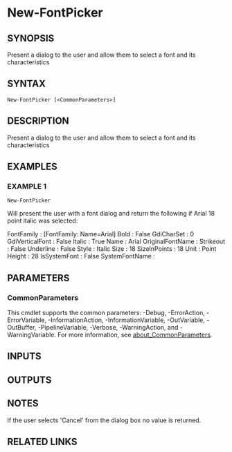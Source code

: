 ﻿---
external help file: PoshFunctions-help.xml
Module Name: poshfunctions
online version: https://github.com/iRon7/Join-Object
schema: 2.0.0
---

# New-FontPicker

## SYNOPSIS
Present a dialog to the user and allow them to select a font and its characteristics

## SYNTAX

```
New-FontPicker [<CommonParameters>]
```

## DESCRIPTION
Present a dialog to the user and allow them to select a font and its characteristics

## EXAMPLES

### EXAMPLE 1
```
New-FontPicker
```

Will present the user with a font dialog and return the following if Arial 18 point italic was selected:

FontFamily       : \[FontFamily: Name=Arial\]
Bold             : False
GdiCharSet       : 0
GdiVerticalFont  : False
Italic           : True
Name             : Arial
OriginalFontName :
Strikeout        : False
Underline        : False
Style            : Italic
Size             : 18
SizeInPoints     : 18
Unit             : Point
Height           : 28
IsSystemFont     : False
SystemFontName   :

## PARAMETERS

### CommonParameters
This cmdlet supports the common parameters: -Debug, -ErrorAction, -ErrorVariable, -InformationAction, -InformationVariable, -OutVariable, -OutBuffer, -PipelineVariable, -Verbose, -WarningAction, and -WarningVariable. For more information, see [about_CommonParameters](http://go.microsoft.com/fwlink/?LinkID=113216).

## INPUTS

## OUTPUTS

## NOTES
If the user selects 'Cancel' from the dialog box no value is returned.

## RELATED LINKS
